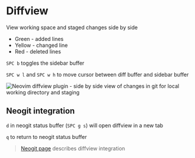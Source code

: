 # Diffview

View working space and staged changes side by side

* Green - added lines
* Yellow - changed line
* Red - deleted lines

`SPC b` toggles the sidebar buffer

`SPC w l` and `SPC w h` to move cursor between diff buffer and sidebar buffer

![Neovim diffview plugin - side by side view of changes in git for local working directory and staging](https://raw.githubusercontent.com/practicalli/graphic-design/live/editors/neovim/screenshots/neovim-neogit-diffview-side-by-side.png)


## Neogit integration

`d` in neogit status buffer (`SPC g s`) will open diffview in a new tab

`q` to return to neogit status buffer

> [Neogit page](neogit.md) describes diffview integration
